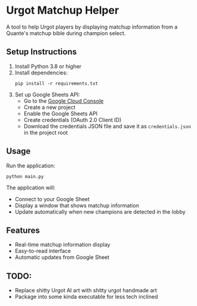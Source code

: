 # Urgot Matchup Helper

A tool to help Urgot players by displaying matchup information from a Quante's matchup bible during champion select.

## Setup Instructions

1. Install Python 3.8 or higher
2. Install dependencies:
   ```
   pip install -r requirements.txt
   ```
3. Set up Google Sheets API:
   - Go to the [Google Cloud Console](https://console.cloud.google.com/)
   - Create a new project
   - Enable the Google Sheets API
   - Create credentials (OAuth 2.0 Client ID)
   - Download the credentials JSON file and save it as `credentials.json` in the project root
   
## Usage

Run the application:
```
python main.py
```

The application will:
- Connect to your Google Sheet
- Display a window that shows matchup information
- Update automatically when new champions are detected in the lobby

## Features

- Real-time matchup information display
- Easy-to-read interface
- Automatic updates from Google Sheet

## TODO:

- Replace shitty Urgot AI art with shitty urgot handmade art
- Package into some kinda executable for less tech inclined
